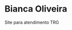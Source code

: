 # Bianca Oliveira

Site para atendimento TRG
<a href="https://orodolfodev.github.io/Bianca-Oliveira/"></a>
